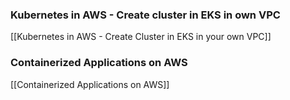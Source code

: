
### Kubernetes in AWS - Create cluster in EKS in own VPC
[[Kubernetes in AWS - Create Cluster in EKS in your own VPC]]

### Containerized Applications on AWS
[[Containerized Applications on AWS]]

